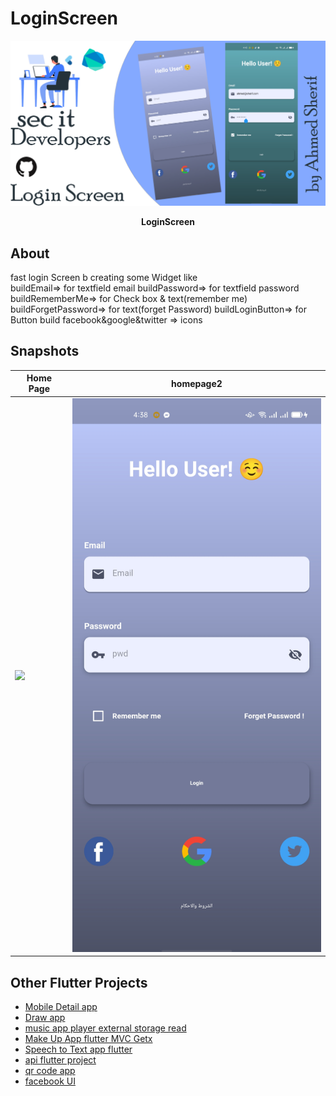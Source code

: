 # LoginScreen



<p><img src="assets/login.png" /></p>
<p align="center"><b>LoginScreen</b></p>




## About
fast login Screen b creating some Widget like  
buildEmail=> for textfield email
buildPassword=> for textfield password
buildRememberMe=> for Check box & text(remember me)
buildForgetPassword=> for text(forget Password)
buildLoginButton=> for Button
build facebook&google&twitter => icons



## Snapshots

| Home Page | homepage2  |
|------|-------|
|<img src="asses/green.jpg" width="400">|<img src="assets/blue.jpg" width="400">|

## Other Flutter Projects
- [Mobile Detail app](https://github.com/itsherifAhmed/device-detail-app)
- [Draw app](https://github.com/itsherifAhmed/draw-app)
- [music app player external storage read](https://github.com/itsherifAhmed/Music-Player-Read-external-Storage-Flutter-app)
- [Make Up App flutter MVC Getx](https://github.com/itsherifAhmed/MakeUp-App)
- [Speech to Text app flutter](https://github.com/itsherifAhmed/Speech-to-text-app)
- [api flutter project](https://github.com/itsherifAhmed/apiFlutter-Project)
- [qr code app](https://github.com/itsherifAhmed/qr-barcode)
- [facebook UI](https://github.com/itsherifAhmed/facebook-ui-clone)



